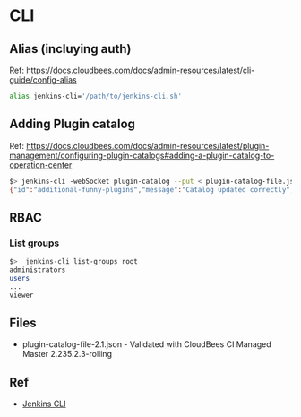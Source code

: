 # CLI

## Alias (incluying auth)

Ref: https://docs.cloudbees.com/docs/admin-resources/latest/cli-guide/config-alias

```sh
alias jenkins-cli='/path/to/jenkins-cli.sh'
```

## Adding Plugin catalog

Ref: https://docs.cloudbees.com/docs/admin-resources/latest/plugin-management/configuring-plugin-catalogs#adding-a-plugin-catalog-to-operation-center

```sh
$> jenkins-cli -webSocket plugin-catalog --put < plugin-catalog-file.json
{"id":"additional-funny-plugins","message":"Catalog updated correctly","status":"SUCCESS"}
```

## RBAC

### List groups

```sh
$>  jenkins-cli list-groups root
administrators
users
...
viewer
```

## Files

* plugin-catalog-file-2.1.json - Validated with CloudBees CI Managed Master 2.235.2.3-rolling

## Ref

* [Jenkins CLI](https://www.jenkins.io/doc/book/managing/cli/)